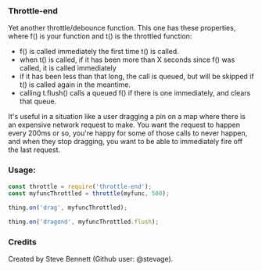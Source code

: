### Throttle-end

Yet another throttle/debounce function. This one has these properties, where f() is your function and t() is the throttled function:

- f() is called immediately the first time t() is called.
- when t() is called, if it has been more than X seconds since f() was called, it is called immediately
- if it has been less than that long, the call is queued, but will be skipped if t() is called again in the meantime.
- calling t.flush() calls a queued f() if there is one immediately, and clears that queue.

It's useful in a situation like a user dragging a pin on a map where there is an expensive network request to make. You want the request to happen every 200ms or so,
you're happy for some of those calls to never happen, and when they stop dragging, you want to be able to immediately fire off the last request.

### Usage:

```js
const throttle = require('throttle-end');
const myfuncThrottled = throttle(myfunc, 500);

thing.on('drag', myfuncThrottled);

thing.on('dragend', myfuncThrottled.flush);
```

### Credits
Created by Steve Bennett (Github user: @stevage).